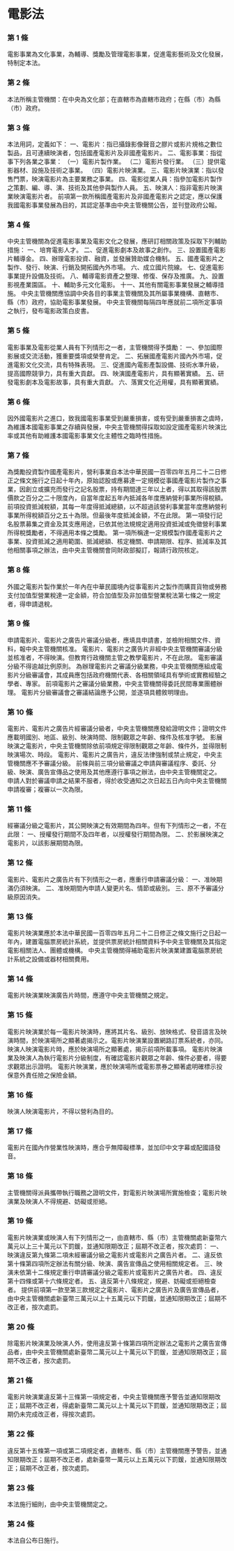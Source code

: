# 電影法

### 第 1 條

電影事業為文化事業，為輔導、獎勵及管理電影事業，促進電影藝術及文化發展，特制定本法。

### 第 2 條

本法所稱主管機關：在中央為文化部；在直轄市為直轄市政府；在縣（市）為縣（市）政府。

### 第 3 條

本法用詞，定義如下：
一、電影片：指已攝錄影像聲音之膠片或影片規格之數位製品，且可連續映演者，包括國產電影片及非國產電影片。
二、電影事業：指從事下列各業之事業：
（一）電影片製作業。
（二）電影片發行業。
（三）提供電影器材、設施及技術之事業。
（四）電影片映演業。
三、電影片映演業：指以發售門票，映演電影片為主要業務之事業。
四、電影從業人員：指參加電影片製作之策劃、編、導、演、技術及其他參與製作人員。
五、映演人：指非電影片映演業映演電影片者。
前項第一款所稱國產電影片及非國產電影片之認定，應以保護我國電影事業發展為目的，其認定基準由中央主管機關公告，並刊登政府公報。

### 第 4 條

中央主管機關為促進電影事業及電影文化之發展，應研訂相關政策及採取下列輔助措施：
一、培育電影人才。
二、促進電影劇本及故事之創作。
三、設置國產電影片輔導金。
四、辦理電影投資、融資，並發展贊助媒合機制。
五、國產電影片之製作、發行、映演、行銷及開拓國內外市場。
六、成立國片院線。
七、促進電影事業提升設備及技術。
八、輔導電影資產之整理、修復、保存及推廣。
九、設置影視產業園區。
十、輔助多元文化電影。
十一、其他有關電影事業發展之輔導措施。
中央主管機關應協調中央各目的事業主管機關及其所屬事業機構、直轄市、縣（市）政府，協助電影事業發展。
中央主管機關每隔四年應就前二項所定事項之執行，發布電影政策白皮書。

### 第 5 條

電影事業及電影從業人員有下列情形之一者，主管機關得予獎勵：
一、參加國際影展或交流活動，獲重要獎項或榮譽肯定。
二、拓展國產電影片國內外市場，促進電影文化交流，具有特殊表現。
三、促進國內電影產製設備、技術水準升級，提高國際競爭力，具有重大貢獻。
四、映演國產電影片，具有顯著實績。
五、研發電影劇本及電影故事，具有重大貢獻。
六、落實文化近用權，具有顯著實績。

### 第 6 條

因外國電影片之進口，致我國電影事業受到嚴重損害，或有受到嚴重損害之虞時，為維護本國電影事業之存續與發展，中央主管機關得採取如設定國產電影片映演比率或其他有助維護本國電影事業文化主體性之臨時性措施。

### 第 7 條

為獎勵投資製作國產電影片，營利事業自本法中華民國一百零四年五月二十二日修正之條文施行之日起十年內，原始認股或應募達一定規模從事國產電影片製作之事業，因創立或擴充而發行之記名股票，持有期間達三年以上者，得以其取得該股票價款之百分之二十限度內，自當年度起五年內抵減各年度應納營利事業所得稅額。
前項投資抵減稅額，其每一年度得抵減總額，以不超過該營利事業當年度應納營利事業所得稅額百分之五十為限。但最後年度抵減金額，不在此限。
第一項發行記名股票募集之資金及其支應用途，已依其他法規規定適用投資抵減或免徵營利事業所得稅獎勵者，不得適用本條之獎勵。
第一項所稱達一定規模製作國產電影片之事業、投資抵減之適用範圍、抵減總額、核定機關、申請期限、程序、抵減率及其他相關事項之辦法，由中央主管機關會同財政部擬訂，報請行政院核定。

### 第 8 條

外國之電影片製作業於一年內在中華民國境內從事電影片之製作而購買貨物或勞務支付加值型營業稅達一定金額，符合加值型及非加值型營業稅法第七條之一規定者，得申請退稅。

### 第 9 條

申請電影片、電影片之廣告片審議分級者，應填具申請書，並檢附相關文件、資料，報中央主管機關核准。
電影片、電影片之廣告片非經中央主管機關審議分級並核准者，不得映演。但教育行政機關主管之教學電影片，不在此限。
電影審議分級不得逾越比例原則。
為辦理電影片之審議分級業務，中央主管機關應組成電影片分級審議會，其成員應包括政府機關代表、各相關領域具有學術或實務經驗之學者、專家。
前項電影片之審議分級業務，中央主管機關得委託民間專業團體辦理。
電影片分級審議會之審議結論應予公開，並逐項具體敘明理由。

### 第 10 條

電影片、電影片之廣告片經審議分級者，中央主管機關應發給證明文件；證明文件應載明國別、地區、級別、映演時間、限制觀眾之年齡、條件及核准字號。
影展映演之電影片，中央主管機關除依前項規定得限制觀眾之年齡、條件外，並得限制映演場次、時段。
電影片、電影片之廣告片，違反法律強制或禁止規定，中央主管機關應不予審議分級。
前條與前三項分級審議之申請與審議程序、委託、分級、映演、廣告宣傳品之使用及其他應遵行事項之辦法，由中央主管機關定之。
申請人對於審議申請之結果不服者，得於收受通知之次日起五日內向中央主管機關申請複審；複審以一次為限。

### 第 11 條

經審議分級之電影片，其公開映演之有效期間為四年。但有下列情形之一者，不在此限：
一、授權發行期間不及四年者，以授權發行期間為限。
二、於影展映演之電影片，以該影展期間為限。

### 第 12 條

電影片、電影片之廣告片有下列情形之一者，應重行申請審議分級：
一、准映期滿仍須映演。
二、准映期間內申請人變更片名、情節或級別。
三、原不予審議分級原因消失。

### 第 13 條

電影片映演業應於本法中華民國一百零四年五月二十二日修正之條文施行之日起一年內，建置電腦票房統計系統，並提供票房統計相關資料予中央主管機關及其指定電影相關法人、團體或機構。
中央主管機關得補助電影片映演業建置電腦票房統計系統之設備或器材相關費用。

### 第 14 條

電影片映演業映演廣告片時間，應遵守中央主管機關之規定。

### 第 15 條

電影片映演業於每一電影片映演時，應將其片名、級別、放映格式、發音語言及映演時間，於映演場所之顯著處揭示之。電影片映演業設置網路訂票系統者，亦同。
映演人映演電影片時，應於映演場所之顯著處，揭示前項所載事項。
電影片映演業及映演人為執行電影片分級制度，有確認電影片觀眾之年齡、條件必要者，得要求觀眾出示證明。
電影片映演業，應於映演場所或電影票券之顯著處明確標示投保意外責任險之保險金額。

### 第 16 條

映演人映演電影片，不得以營利為目的。

### 第 17 條

電影片在國內作營業性映演時，應合乎無障礙標準，並加印中文字幕或配國語發音。

### 第 18 條

主管機關得派員攜帶執行職務之證明文件，對電影片映演場所實施檢查；電影片映演業及映演人不得規避、妨礙或拒絕。

### 第 19 條

電影片映演業或映演人有下列情形之一，由直轄市、縣（市）主管機關處新臺幣六萬元以上三十萬元以下罰鍰，並通知限期改正；屆期不改正者，按次處罰：
一、映演違反第九條第二項未經審議分級之電影片或電影片之廣告片者。
二、違反依第十條第四項所定辦法有關分級、映演、廣告宣傳品之使用相關規定者。
三、映演未依第十二條規定重行申請審議分級之電影片或電影片之廣告片者。
四、違反第十四條或第十六條規定者。
五、違反第十八條規定，規避、妨礙或拒絕檢查者。
提供前項第一款至第三款規定之電影片、電影片之廣告片及廣告宣傳品者，由中央主管機關處新臺幣三萬元以上十五萬元以下罰鍰，並通知限期改正；屆期不改正者，按次處罰。

### 第 20 條

除電影片映演業及映演人外，使用違反第十條第四項所定辦法之電影片之廣告宣傳品者，由中央主管機關處新臺幣二萬元以上十萬元以下罰鍰，並通知限期改正；屆期不改正者，按次處罰。

### 第 21 條

電影片映演業違反第十三條第一項規定者，中央主管機關應予警告並通知限期改正；屆期不改正者，得處新臺幣二萬元以上十萬元以下罰鍰，並通知限期改正；屆期仍未完成改正者，得按次處罰。

### 第 22 條

違反第十五條第一項或第二項規定者，直轄市、縣（市）主管機關應予警告，並通知限期改正；屆期不改正者，處新臺幣一萬元以上五萬元以下罰鍰，並通知限期改正；屆期不改正者，按次處罰。

### 第 23 條

本法施行細則，由中央主管機關定之。

### 第 24 條

本法自公布日施行。

